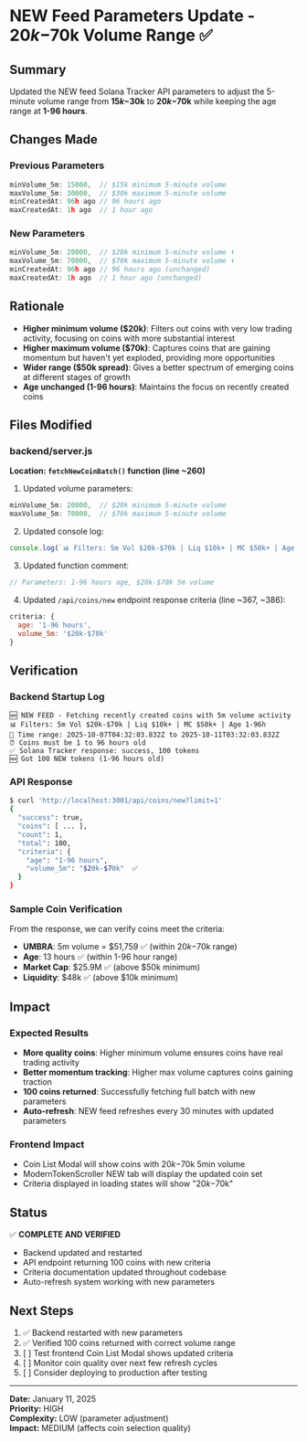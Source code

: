 # NEW Feed Parameters Update - $20k-$70k Volume Range ✅

## Summary
Updated the NEW feed Solana Tracker API parameters to adjust the 5-minute volume range from **$15k-$30k** to **$20k-$70k** while keeping the age range at **1-96 hours**.

## Changes Made

### Previous Parameters
```javascript
minVolume_5m: 15000,  // $15k minimum 5-minute volume
maxVolume_5m: 30000,  // $30k maximum 5-minute volume
minCreatedAt: 96h ago // 96 hours ago
maxCreatedAt: 1h ago  // 1 hour ago
```

### New Parameters
```javascript
minVolume_5m: 20000,  // $20k minimum 5-minute volume ⬆️
maxVolume_5m: 70000,  // $70k maximum 5-minute volume ⬆️
minCreatedAt: 96h ago // 96 hours ago (unchanged)
maxCreatedAt: 1h ago  // 1 hour ago (unchanged)
```

## Rationale
- **Higher minimum volume ($20k)**: Filters out coins with very low trading activity, focusing on coins with more substantial interest
- **Higher maximum volume ($70k)**: Captures coins that are gaining momentum but haven't yet exploded, providing more opportunities
- **Wider range ($50k spread)**: Gives a better spectrum of emerging coins at different stages of growth
- **Age unchanged (1-96 hours)**: Maintains the focus on recently created coins

## Files Modified

### backend/server.js
**Location: `fetchNewCoinBatch()` function (line ~260)**

1. Updated volume parameters:
```javascript
minVolume_5m: 20000,  // $20k minimum 5-minute volume
maxVolume_5m: 70000,  // $70k maximum 5-minute volume
```

2. Updated console log:
```javascript
console.log(`📊 Filters: 5m Vol $20k-$70k | Liq $10k+ | MC $50k+ | Age 1-96h`);
```

3. Updated function comment:
```javascript
// Parameters: 1-96 hours age, $20k-$70k 5m volume
```

4. Updated `/api/coins/new` endpoint response criteria (line ~367, ~386):
```javascript
criteria: {
  age: '1-96 hours',
  volume_5m: '$20k-$70k'
}
```

## Verification

### Backend Startup Log
```
🆕 NEW FEED - Fetching recently created coins with 5m volume activity
📊 Filters: 5m Vol $20k-$70k | Liq $10k+ | MC $50k+ | Age 1-96h
📅 Time range: 2025-10-07T04:32:03.832Z to 2025-10-11T03:32:03.832Z
⏰ Coins must be 1 to 96 hours old
✅ Solana Tracker response: success, 100 tokens
🆕 Got 100 NEW tokens (1-96 hours old)
```

### API Response
```bash
$ curl 'http://localhost:3001/api/coins/new?limit=1'
{
  "success": true,
  "coins": [ ... ],
  "count": 1,
  "total": 100,
  "criteria": {
    "age": "1-96 hours",
    "volume_5m": "$20k-$70k"  ✅
  }
}
```

### Sample Coin Verification
From the response, we can verify coins meet the criteria:
- **UMBRA**: 5m volume = $51,759 ✅ (within $20k-$70k range)
- **Age**: 13 hours ✅ (within 1-96 hour range)
- **Market Cap**: $25.9M ✅ (above $50k minimum)
- **Liquidity**: $48k ✅ (above $10k minimum)

## Impact

### Expected Results
- **More quality coins**: Higher minimum volume ensures coins have real trading activity
- **Better momentum tracking**: Higher max volume captures coins gaining traction
- **100 coins returned**: Successfully fetching full batch with new parameters
- **Auto-refresh**: NEW feed refreshes every 30 minutes with updated parameters

### Frontend Impact
- Coin List Modal will show coins with $20k-$70k 5min volume
- ModernTokenScroller NEW tab will display the updated coin set
- Criteria displayed in loading states will show "$20k-$70k"

## Status
✅ **COMPLETE AND VERIFIED**
- Backend updated and restarted
- API endpoint returning 100 coins with new criteria
- Criteria documentation updated throughout codebase
- Auto-refresh system working with new parameters

## Next Steps
1. ✅ Backend restarted with new parameters
2. ✅ Verified 100 coins returned with correct volume range
3. [ ] Test frontend Coin List Modal shows updated criteria
4. [ ] Monitor coin quality over next few refresh cycles
5. [ ] Consider deploying to production after testing

---

**Date:** January 11, 2025  
**Priority:** HIGH  
**Complexity:** LOW (parameter adjustment)  
**Impact:** MEDIUM (affects coin selection quality)
